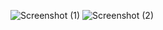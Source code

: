 ![Screenshot (1)](https://github.com/user-attachments/assets/02aaeb77-61d9-46be-8671-faa9f39e70e3)
![Screenshot (2)](https://github.com/user-attachments/assets/a9c18196-e5d1-4c55-b4d8-5b893269acc7)
